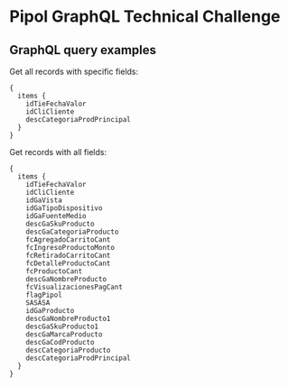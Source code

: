 # Pipol GraphQL Technical Challenge

## GraphQL query examples

Get all records with specific fields:

```
{
  items {
    idTieFechaValor
    idCliCliente
    descCategoriaProdPrincipal
  }
}
```

Get records with all fields:

```
{
  items {
    idTieFechaValor
    idCliCliente
    idGaVista
    idGaTipoDispositivo
    idGaFuenteMedio
    descGaSkuProducto
    descGaCategoriaProducto
    fcAgregadoCarritoCant
    fcIngresoProductoMonto
    fcRetiradoCarritoCant
    fcDetalleProductoCant
    fcProductoCant
    descGaNombreProducto
    fcVisualizacionesPagCant
    flagPipol
    SASASA
    idGaProducto
    descGaNombreProducto1
    descGaSkuProducto1
    descGaMarcaProducto
    descGaCodProducto
    descCategoriaProducto
    descCategoriaProdPrincipal
  }
}
```